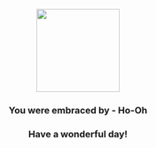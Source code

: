 <p align="center">
    <img src="https://raw.githubusercontent.com/PokeAPI/sprites/master/sprites/pokemon/250.png" width="150" height="150">
</p>
<h3 align="center">You were embraced by - <b>Ho-Oh</b></h3>
<h3 align="center">Have a wonderful day!</h3>
